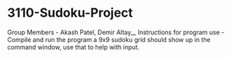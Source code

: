 # 3110-Sudoku-Project
 Group Members - Akash Patel, Demir Altay__
 Instructions for program use - Compile and run the program a 9x9 sudoku grid should show up in the command window, use that to help with input.
 
